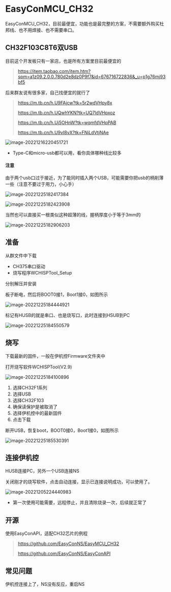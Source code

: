 # EasyConMCU_CH32

EasyConMCU_CH32，目前最便宜，功能也是最完整的方案，不需要额外购买杜邦线、也不用焊接、也不需要串口。



## CH32F103C8T6双USB

目前这个开发板只有一家店，也是所有方案里目前最便宜的

> https://item.taobao.com/item.htm?spm=a1z09.2.0.0.780d2e8dz0P9f7&id=676716722836&_u=p1g76mj93bf5

后来群友说有很多家，自己找便宜的就行了

> https://m.tb.cn/h.U9FAjcw?tk=5r2wdVHpy8x
>
> https://m.tb.cn/h.UQwhYKN?tk=UQ7ldVHpxoz 
>
> https://m.tb.cn/h.Uj5OHnW?tk=wqmfdVHpPAB
>
> https://m.tb.cn/h.U9vI8vX?tk=FNiLdVtjNAe

![image-20221216220451721](http://img.elmagnifico.tech:9514/static/upload/elmagnifico/202212162204792.png)

- Type-C和micro-usb都可以用，看你具体哪种线比较多



#### 注意

由于两个usb口过于接近，为了能同时插入两个USB，可能需要你把usb的柄削薄一些（注意不要过于用力，小心手）

![image-20221225182417384](http://img.elmagnifico.tech:9514/static/upload/elmagnifico/202212251824558.png)

![image-20221225182423908](http://img.elmagnifico.tech:9514/static/upload/elmagnifico/202212251824005.png)

当然也可以直接买一根类似这种超薄的线，握柄厚度小于等于3mm的

![image-20221225182906203](http://img.elmagnifico.tech:9514/static/upload/elmagnifico/202212251829244.png)



## 准备

从群文件中下载

- CH375串口驱动
- 烧写程序WCHISPTool_Setup

分别解压并安装

板子断电，然后将BOOT0接1，Boot1接0，如图所示

![image-20221225184444921](http://img.elmagnifico.tech:9514/static/upload/elmagnifico/202212251844048.png)

标记有HUSB的就是串口、也是烧写口，此时连接到HSUB到PC

![image-20221225184550579](http://img.elmagnifico.tech:9514/static/upload/elmagnifico/202212251845628.png)



## 烧写

下载最新的固件，一般在伊机控Firmware文件夹中

打开烧写软件WCHISPTool(V2.9)

![image-20221225184100896](http://img.elmagnifico.tech:9514/static/upload/elmagnifico/202212251841941.png)

1. 选择CH32F1系列
2. 选择USB
3. 选择CH32F103
4. 确保读保护是被取消了
5. 选择伊机控中的最新固件
6. 点击下载



断开USB，恢复boot，BOOT0接0，Boot1接0，如图所示

![image-20221225185530391](http://img.elmagnifico.tech:9514/static/upload/elmagnifico/202212251855488.png)



## 连接伊机控

HUSB连接PC，另外一个USB连接NS

关闭刚才的烧写软件，点击自动连接，显示已连接说明成功，可以使用了。

![image-20221205224440983](http://img.elmagnifico.tech:9514/static/upload/elmagnifico/202212052244036.png)

- 第一次使用可能需要，远程停止，并且清除烧录一次，后续就正常了





## 开源

使用EasyConAPI，适配CH32芯片的例程

> https://github.com/EasyConNS/EasyMCU_CH32
>
> https://github.com/EasyConNS/EasyConAPI



## 常见问题

伊机控连接上了，NS没有反应，重启NS
